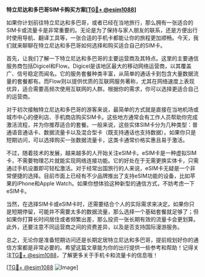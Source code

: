 **特立尼达和多巴哥SIM卡购买方案[[TG💪+ @esim1088](https://t.me/s/esim1088)]**

如果你计划前往特立尼达和多巴哥，或者已经在当地旅行，那么拥有一张适合的SIM卡或流量卡是非常重要的。无论是为了保持与家人朋友的联系，还是方便出行时使用导航、翻译工具等，一张合适的手机卡都能让你的旅程更加顺畅。今天，我们就来聊聊在特立尼达和多巴哥如何选择和购买适合自己的SIM卡。

首先，让我们了解一下特立尼达和多巴哥的主要运营商及其特点。这里的主要通信服务商包括Digicel和Flow。Digicel是该地区最大的移动网络运营商，以其覆盖广、信号稳定而闻名。它的服务套餐种类丰富，从简单的通话卡到包含大量数据流量的套餐都有。而Flow则以提供优质的互联网服务著称，尤其在网络速度上表现优异，适合需要高频次使用互联网的人群。根据你的需求，你可以选择更适合自己的运营商。

对于初次接触特立尼达和多巴哥的游客来说，最简单的方式就是直接在当地机场或城市中心的便利店、手机商店购买SIM卡。这些地方通常会有工作人员帮助你完成激活流程，并为你推荐适合的套餐。一般来说，这些实体SIM卡分为几种类型：普通语音通话卡、数据流量卡以及混合型卡（既支持通话也支持数据）。如果你只是短期访问，可以选择购买一张数据流量卡，这类卡通常价格实惠且易于激活。

不过，随着技术的发展，越来越多的人开始关注eSIM卡。eSIM卡是一种虚拟SIM卡，不需要物理芯片就能实现网络连接功能。它的好处在于无需更换实体卡，只需通过手机设置即可轻松激活。对于经常出国旅行的人来说，eSIM卡无疑是一个非常便捷的选择。目前市面上已经有不少品牌推出了支持eSIM功能的设备，比如苹果的iPhone和Apple Watch。如果你想体验这种新型的通信方式，不妨考虑一下eSIM卡。

当然，在选择SIM卡或eSIM卡时，还需要结合个人的实际需求来决定。如果你只是短期停留，可能并不需要太多的数据流量，那么选择一个基础套餐就足够了；但如果你打算长时间居住或者频繁出差，那么投资一张长期有效的流量卡会更划算。此外，还要注意不同运营商之间的资费差异，以及是否支持国际漫游服务。

总之，无论你是准备短期访问还是长期定居特立尼达和多巴哥，提前规划好你的通信方案都是非常必要的。希望这篇文章能为你的出行提供一些参考和帮助！记得关注[TG💪+ @esim1088](https://t.me/s/esim1088)，了解更多关于手机卡和流量卡的信息哦！

[[TG💪+ @esim1088](https://t.me/s/esim1088) ![Image](https://i.postimg.cc/4NQfJmqS/Snipaste-2025-05-13-00-14-12.png)]